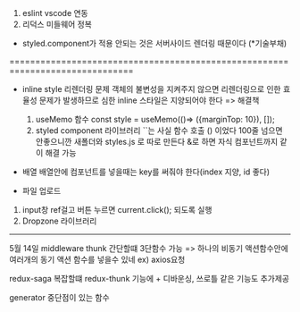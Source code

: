 1. eslint vscode 연동
2. 리덕스 미들웨어 정복

+ styled.component가 적용 안되는 것은 서버사이드 렌더링 때문이다 (*기술부채)

==============================================================================
* inline style 리렌더링 문제
객체의 불변성을 지켜주지 않으면 리렌더링으로 인한 효율성 문제가 발생하므로 심한 inline 스타일은 지양되어야 한다
=> 해결책
  1. useMemo 함수
  const style = useMemo(()=> ({marginTop: 10}), []);
  2. styled component 라이브러리
  ``는 사실 함수 호출 () 이었다 
  100줄 넘으면 안좋으니깐 새폴더와 styles.js 로 따로 만든다
  &로 하면 자식 컴포넌트까지 같이 해결 가능

* 배열
배열안에 컴포넌트를 넣을때는 key를 써줘야 한다(index 지양, id 좋다)

* 파일 업로드
1. input창 ref걸고 버튼 누르면 current.click(); 되도록 실행
2. Dropzone 라이브러리

---
5월 14일
middleware thunk 간단할떄
3단함수 가능
=> 하나의 비동기 액션함수안에 여러개의 동기 액션 함수를 넣을수 있네 ex) axios요청

redux-saga 복잡할떄
redux-thunk 기능에 + 디바운싱, 쓰로틀 같은 기능도 추가제공 

generator 중단점이 있는 함수

